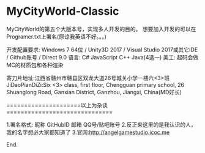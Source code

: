 # MyCityWorld-Classic
MyCityWorld的第五个大版本号，实现多人开发的目的。
想要加入开发的可以在Programer.txt上署名(原谅我英语不好。。。)

开发配置要求:
Windows 7 64位 / Unity3D 2017 / Visual Studio 2017或其它IDE / Github账号 / Direct 9.0
语言:
C# JavaScript C++ Java(4选一)
美工:
起码会做MC的材质包和各种渲染

寄刀片地址:江西省赣州市赣县区双龙大道26号城关小学一楼六<3>班
JiDaoPianDiZi:Six <3> class, first floor, Chengguan primary school, 26 Shuanglong Road, Ganxian District, Ganzhou, Jiangxi, China(MD好长)

=====================以上为杂谈==============================

1.署名格式: 昵称 GitHubID 邮箱 QQ号/贴吧账号                                                                                                 2.反正来这里的是我认识的人，我的名字想必大家都知道了                                                                                          3.官网:<url>http://angelgamestudio.icoc.me</url>

End.
